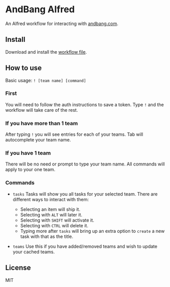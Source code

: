 # AndBang Alfred
An Alfred workflow for interacting with [andbang.com](https://andbang.com).

## Install
Download and install the [workflow file](https://github.com/lukekarrys/andbang-alfred/raw/master/dist/AndBang.alfredworkflow).

## How to use

Basic usage: `! [team name] [command]`

### First
You will need to follow the auth instructions to save a token. Type `!` and the workflow will take care of the rest.

### If you have more than 1 team
After typing `!` you will see entries for each of your teams. Tab will autocomplete your team name.

### If you have 1 team
There will be no need or prompt to type your team name. All commands will apply to your one team.

### Commands

- `tasks` Tasks will show you all tasks for your selected team. There are different ways to interact with them:
  - Selecting an item will ship it.
  - Selecting with `ALT` will later it.
  - Selecting with `SHIFT` will activate it.
  - Selecting with `CTRL` will delete it.
  - Typing more after `tasks` will bring up an extra option to `create` a new task with that as the title.

- `teams` Use this if you have added/removed teams and wish to update your cached teams.

## License
MIT
